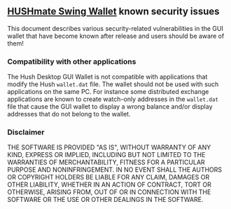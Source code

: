 ## [HUSHmate Swing Wallet](https://swing.hushmate.com/) known security issues

This document describes various security-related vulnerabilities in the GUI wallet that have become known after release and users should be aware of them!

### Compatibility with other applications

The Hush Desktop GUI Wallet is not compatible with applications that modify the Hush `wallet.dat` file. The wallet should not be used
with such applications on the same PC. For instance some distributed exchange applications are known to create watch-only addresses in the
`wallet.dat` file that cause the GUI wallet to display a wrong balance and/or display addresses that do not belong to the wallet. 

### Disclaimer

THE SOFTWARE IS PROVIDED "AS IS", WITHOUT WARRANTY OF ANY KIND, EXPRESS OR
IMPLIED, INCLUDING BUT NOT LIMITED TO THE WARRANTIES OF MERCHANTABILITY,
FITNESS FOR A PARTICULAR PURPOSE AND NONINFRINGEMENT. IN NO EVENT SHALL THE
AUTHORS OR COPYRIGHT HOLDERS BE LIABLE FOR ANY CLAIM, DAMAGES OR OTHER
LIABILITY, WHETHER IN AN ACTION OF CONTRACT, TORT OR OTHERWISE, ARISING FROM,
OUT OF OR IN CONNECTION WITH THE SOFTWARE OR THE USE OR OTHER DEALINGS IN THE
SOFTWARE.
